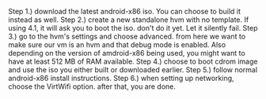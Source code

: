 Step 1.) download the latest android-x86 iso. You can choose to build it instead as well.
Step 2.) create a new standalone hvm with no template. If using 4.1, it will ask you to boot the iso. don't do it yet. Let it silently fail.
Step 3.) go to the hvm's settings and choose advanced. from here we want to make sure our vm is an hvm and that debug mode is enabled. Also depending on the version of amdroid-x86 being used, you might want to have at least 512 MB of RAM available.
Step 4.) choose to boot cdrom image and use the iso you either built or downloaded earlier.
Step 5.) follow normal android-x86 install instructions.
Step 6.) when setting up networking, choose the VirtWifi option.
after that, you are done.